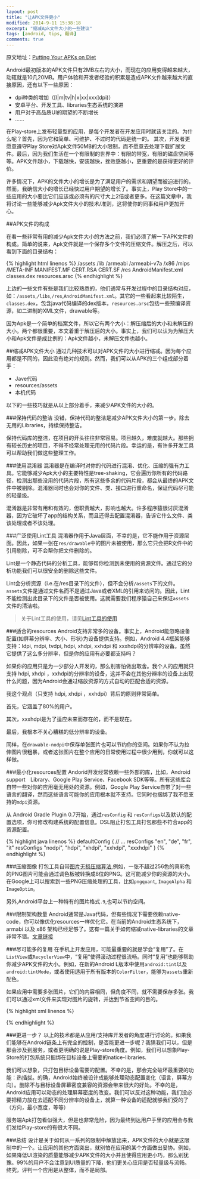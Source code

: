 ```yaml
---
layout: post
title: "让APK文件更小"
modified: 2014-9-11 15:38:18
excerpt: "缩减Apk文件大小的一些建议"
tags: [android, tips, 翻译]
comments: true
---
```


原文地址：[Putting Your APKs on Diet](http://cyrilmottier.com/2014/08/26/putting-your-apks-on-diet/)

Android最初版本的APK文件只有2MB左右的大小，而现在的应用变得越来越大，动辄就是10几20MB。用户体验和开发者经验的积累是造成APK文件越来越大的直接原因，还有以下一些原因：

- dpi种类的增加（[l|m|tv|h|x|xx|xxx]dpi)）
- 安卓平台、开发工具、libraries生态系统的演进
- 用户对于高品质UI的期望的不断增长
- ……

在Play-store上发布轻量型的应用，是每个开发者在开发应用时就该关注的。为什么呢？首先，因为它和简单、可维护、不过时的代码是统一的。
其次，开发者更愿意遵守Play Store对Apk文件50MB的大小限制，而不愿意去处理下载扩展文件。最后，因为我们生活在一个有限制的世界中：有限的带宽，有限的磁盘空间等等。APK文件越小，下载越快，安装越快，挫败感越小，更重要的是获得更好的评价。

许多情况下，APK的文件大小的增长是为了满足用户的需求和期望而被迫进行的。然而，我确信大小的增长已经快过用户期望的增长了。事实上，Play Store中的一些应用的大小要比它们应该或必须有的尺寸大上2倍或者更多。在这篇文章中，我将讨论一些能够减少Apk文件大小的技术/准则，这将使你的同事和用户更加开心。

##APK文件的构成

在看一些非常有用的减少Apk文件大小的方法之前，我们必须了解一下APK文件的构成。简单的说来，Apk文件就是一个保存多个文件的压缩文件。解压之后，可以看到下面的目录结构：

{% highlight html linenos %}
/assets
/lib
  /armeabi
  /armeabi-v7a
  /x86
  /mips
/META-INF
  MANIFEST.MF
  CERT.RSA
  CERT.SF
/res
AndroidManifest.xml
classes.dex
resources.arsc
{% endhighlight %}

上边的一些文件有些是我们比较熟悉的，他们通常与开发过程中的目录结构对应，如：`/assets`,`/libs`,`/res`,`AndroidManifest.xml`。其它的一些看起来比较陌生，`classes.dex`，包含java代码编译的dex版本，`resources.arsc`包括一些预编译资源，如二进制的XML文件，drawable等。

因为Apk是一个简单的档案文件，所以它有两个大小：解压缩后的大小和未解压的大小。两个都很重要，本文着重于解压后的大小。事实上，我们可以认为为解压大小和Apk文件是成比例的：Apk文件越小，未解压文件也越小。

##缩减APK文件大小
通过几种技术可以对APK文件的大小进行缩减。因为每个应用都是不同的，因此没有绝对的规则。然而，我们可以从APK的三个组成部分着手：

- Jave代码
- resources/assets
- 本机代码

以下的一些技巧就是从以上部分着手，来减少APK文件的大小的。

###保持代码的整洁
没错，保持代码的整洁是减少APK文件大小的第一步。除去无用的Libraries，持续保持整洁。

保持代码库的整洁，在项目的开头往往非常容易。项目越久，难度就越大。那些拥有较长历史的项目，不得不经常处理无用的代码片段。幸运的是，有许多开发工具可以帮助我们做这些整理工作。

###使用混淆器
混淆器是在编译时对你的代码进行混淆、优化、压缩的强有力工具。它能够减少Apk大小的主要特性是tree-shaking，它会遍历你所有的代码路径，检测出那些没用的代码片段，所有这些多余的代码片段，都会从最终的APK文件中被剔除。混淆器同时也会对你的文件、类、接口进行重命名，保证代码尽可能的轻量级。

混淆器是非常有用和有效的，但职责越大，影响也越大。许多程序猿很讨厌混淆器，因为它破坏了app的结构关系，而且还得去配置混淆器，告诉它什么文件、类该处理或者不该处理。

###广泛使用Lint工具
混淆器作用于Java层面，不幸的是，它不能作用于资源层面。因此，如果一张在`res/drawable`中的图片未被使用，那么它只会把R文件中的引用剔除，可不会帮你把文件删除的。 

Lint是一个静态代码的分析工具，能够帮你检测到未使用的资源文件。通过它的分析功能我们可以很安全的删除这些文件。

Lint会分析资源（i.e.在/res目录下的文件），但不会分析`/assets`下的文件。`assets`文件是通过文件名而不是通过Java或者XML的引用来访问的。因此，Lint不能检测出此目录下的文件是否被使用。这就需要我们程序猿自己来保证`assets`文件的清洁啦。

>关于Lint工具的使用，请见[Lint工具的使用](http://developer.android.com/tools/debugging/improving-w-lint.html)

###适合的resources
Android支持非常多的设备。事实上，Android能忽略设备配置(如屏幕分辨率、大小、形状)为设备提供支持。例如，Android 4.4框架能够支持：ldpi, mdpi, tvdpi, hdpi, xhdpi, xxhdpi 和 xxxhdpi的分辨率的设备。虽然它提供了这么多分辨率，但是你的应用有必要都支持吗？

如果你的应用只是为一少部分人开发的，那么别害怕做出取舍。我个人的应用就只支持 hdpi, xhdpi ，xxhdpi的分辨率的设备，这并不会在其他分辨率的设备上出现什么问题，因为Android会通过缩放资源的方式自动的匹配合适的资源。

我这个观点（只支持 hdpi, xhdpi ，xxhdpi）背后的原则非常简单。

首先，它涵盖了80%的用户。

其次，xxxhdpi是为了适应未来而存在的，而不是现在。

最后，我根本不关心糟糕的低分辨率的设备。

同样，在`drawable-nodpi`中保存单张图片也可以节约你的空间。如果你不认为拉伸图片很粗暴，或者这张图片在整个应用的日常使用过程中很少用到，你就可以这样做。

###最小化resources配置
Andorid开发经常依赖一些外部的库，比如，Android support　Library、Google Play Service、Facebook SDK等等。所有这些库会自带一些对你的应用毫无用处的资源。例如，Google Play Service自带了对一些语言的翻译，然而这些语言可能你的应用根本就不支持。它同时也捆绑了我不愿支持的`mdpi`资源。

从 Android Gradle Plugin 0.7开始，通过`resConfig` 和 `resConfigs`以及默认的配置选项，你可修改构建系统的配置信息。DSL阻止打包工具打包那些不符合app的资源配置。

{% highlight java linenos %}
defaultConfig {
 	// ...
 	resConfigs "en", "de", "fr", "it"
 	resConfigs "nodpi", "hdpi", "xhdpi", "xxhdpi", "xxxhdpi"
}
{% endhighlight %}

###压缩图像
打包工具自带[图片无损压缩算法](http://developer.android.com/guide/topics/resources/drawable-resource.html#Bitmap),例如，一张不超过256色的真彩色的PNG图片可能会通过调色板被转换成8位的PNG。这可能减少你的资源的大小。在Google上可以搜索到一些PNG压缩处理的工具，比如`pngquant`, `ImageAlpha` 和 `ImageOptim`。

另外,Android平台上一种特有的图片格式`.9`,也可以节约空间。

###限制架构数量
Android通常是Java代码，但有些情况下需要依赖native-code，你可以像优化resources一样优化它。在当前的Android生态系统下， armabi 以及 x86 架构已经足够了。这有一篇关于如何缩减native-libraries的文章非常不错。[文章链接](http://blog.algolia.com/android-ndk-how-to-reduce-libs-size/)

###尽可能多的复用
在手机上开发应用，可能最重要的就是学会“复用”了。在`ListView`或`RecyclerView`中，“复用”使得滚动过程很流畅。同时“复用”也能够帮助你减少APK文件的大小。例如，在新的Android L版本中使用`android:tint`以及`android:tintMode`，或者使用适用于所有版本的`ColorFilter`，能够为`assets`重新配色。

如果应用中需要多张图片，它们的内容相同，但角度不同，就不需要保存多张。我们可以通过xml文件来实现对图片的旋转，并达到节省空间的目的。

{% highlight xml linenos %}
<?xml version="1.0" encoding="utf-8"?>
<rotate xmlns:android="http://schemas.android.com/apk/res/android"
 	android:drawable="@drawable/ic_arrow_expand"
 	android:fromDegrees="180"
 	android:pivotX="50%"
 	android:pivotY="50%"
 	android:toDegrees="180" />
{% endhighlight %}

###更进一步？
以上的技术都是从应用/支持库开发者的角度进行讨论的。如果我们能够在Android链条上有完全的控制，是否能更进一步呢？我猜我们可以，但是那会涉及到服务，或者更明确的说是Play-store角度。例如，我们可以想象Play-Store的打包系统只捆绑在目标设备上需要的natice-libraries.

我们可以想象，只打包目标设备需要的配置。不幸的是，那会完全破坏最重要的功能：热插拔。的确，Android始终被设计成能够处理动态配置变化（语言，屏幕方向）。删除不与目标设备屏幕密度兼容的资源会带来很大的好处。不幸的是，Android应用可以动态的处理屏幕密度的改变。我们可以反对这种功能，我们没必要把精力放在去适配不同分辨率的设备上，就算一种设备的适配就够我们受的了（方向，最小宽度，等等）

服务端Apk打包看似强大，但是也非常危险，因为最终到达用户手里的应用会与我们发给Play-store的有很大不同。

###总结
设计是关于如何从一系列的限制中解放出来，APK文件的大小就是这限制中的一个。让应用的其他方面突出，就别怕在应用的某个方面做出妥协。例如，如果降低UI渲染的质量能够减少APK文件的大小并且使得应用更小巧，那么别犹豫。99%的用户不会注意到UI质量的下降，他们更关心应用是否轻量级与流畅。终究，评判一个应用是从整体，而不是局部。